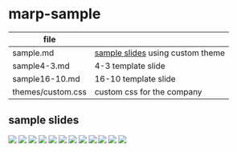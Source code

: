 # marp-sample

| file              |                                                    |
| ----------------- | -------------------------------------------------- |
| sample.md         | [sample slides](#sample-slides) using custom theme |
| sample4-3.md      | 4-3 template slide                                 |
| sample16-10.md    | 16-10 template slide                               |
| themes/custom.css | custom css for the company                         |


## sample slides

![](./export/sample/slide1.JPG)
![](./export/sample/slide2.JPG)
![](./export/sample/slide3.JPG)
![](./export/sample/slide4.JPG)
![](./export/sample/slide5.JPG)
![](./export/sample/slide6.JPG)
![](./export/sample/slide7.JPG)
![](./export/sample/slide8.JPG)
![](./export/sample/slide9.JPG)
![](./export/sample/slide10.JPG)
![](./export/sample/slide11.JPG)
![](./export/sample/slide12.JPG)